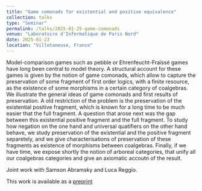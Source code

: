 ```yaml
---
title: "Game comonads for existential and positive equivalence"
collection: talks
type: "Seminar"
permalink: /talks/2025-01-25-game-comonads
venue: "Laboratoire d'Informatique de Paris Nord"
date: 2025-01-23
location: "Villetaneuse, France"
---
```


Model-comparison games such as pebble or Ehrenfeucht-Fraïssé games have long been central to model theory. A structural account for these games is given by the notion of game comonads, which allow to capture the preservation of some fragment of first order logics, with a finite resource, as the existence of some morphisms in a certain category of coalgebras. 
We illustrate the general ideas of game comonads and first results of preservation. 
A old restriction of the problem is the preservation of the existential positive fragment, which is known for a long time to be much easier that the full fragment. A question that arose next was the gap between this existential positive fragment and the full fragment. To study how negation on the one hand and universal quatifiers on the other hand behave, we study preservation of the existential and the positive fragment separetely, and we give characterisations of preservation of these fragments as existence of morphisms between coalgebras. 
Finally, if we have time, we expose shortly the notion of arboreal categories, that unify all our coalgebras categories and give an axiomatic accoutn of the result.

Joint work with Samson Abramsky and Luca Reggio.

This work is available as a [preprint](https://thomaslaure.github.io/publication/2025-03-03-expos-games)
